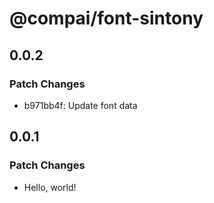 # @compai/font-sintony

## 0.0.2

### Patch Changes

- b971bb4f: Update font data

## 0.0.1

### Patch Changes

- Hello, world!
